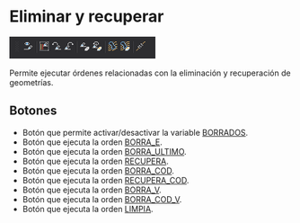# Eliminar y recuperar

![Barra de herramientas Eliminar y recuperar](../../../.gitbook/assets/eliminaryrecuperar.png)

Permite ejecutar órdenes relacionadas con la eliminación y recuperación de geometrías.

## Botones

* Botón que permite activar/desactivar la variable [BORRADOS](../ventana-de-dibujo/variables/b/borrados.md).
* Botón que ejecuta la orden [BORRA\_E](../ventana-de-dibujo/ordenes/b/borra-e.md).
* Botón que ejecuta la orden [BORRA\_ULTIMO](../ventana-de-dibujo/ordenes/b/borra-ultimo.md).
* Botón que ejecuta la orden [RECUPERA](../ventana-de-dibujo/ordenes/r/recupera.md).
* Botón que ejecuta la orden [BORRA\_COD](../ventana-de-dibujo/ordenes/b/borra-cod.md).
* Botón que ejecuta la orden [RECUPERA\_COD](../ventana-de-dibujo/ordenes/r/recupera-cod.md).
* Botón que ejecuta la orden [BORRA\_V](../ventana-de-dibujo/ordenes/b/borra-v.md).
* Botón que ejecuta la orden [BORRA\_COD\_V](../ventana-de-dibujo/ordenes/b/borra-cod-v.md).
* Botón que ejecuta la orden [LIMPIA](../ventana-de-dibujo/ordenes/l/limpia.md).



